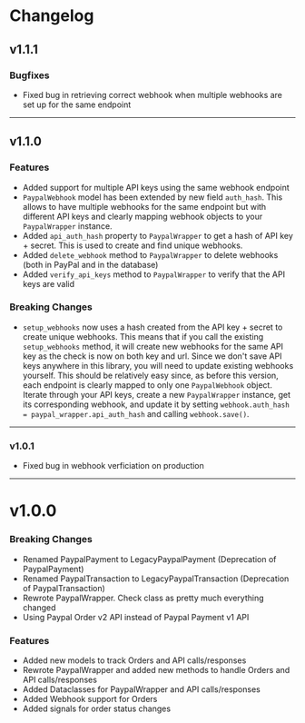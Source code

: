 # Changelog

## v1.1.1
### Bugfixes
* Fixed bug in retrieving correct webhook when multiple webhooks are set up for the same endpoint

---

## v1.1.0
### Features
* Added support for multiple API keys using the same webhook endpoint
* `PaypalWebhook` model has been extended by new field `auth_hash`. This allows to have multiple webhooks for the same endpoint
  but with different API keys and clearly mapping webhook objects to your `PaypalWrapper` instance.
* Added `api_auth_hash` property to `PaypalWrapper` to get a hash of API key + secret. This is used to create and find unique webhooks.
* Added `delete_webhook` method to `PaypalWrapper` to delete webhooks (both in PayPal and in the database)
* Added `verify_api_keys` method to `PaypalWrapper` to verify that the API keys are valid
### Breaking Changes
* `setup_webhooks` now uses a hash created from the API key + secret to create unique webhooks. This means that if you call
the existing `setup_webhooks` method, it will create new webhooks for the same API key as the check is now on both key and url.
Since we don't save API keys anywhere in this library, you will need to update existing webhooks yourself. This should be relatively easy
since, as before this version, each endpoint is clearly mapped to only one `PaypalWebhook` object. Iterate through your API keys, create a new `PaypalWrapper`
instance, get its corresponding webhook, and update it by setting `webhook.auth_hash = paypal_wrapper.api_auth_hash` and calling `webhook.save()`.


---


### v1.0.1
* Fixed bug in webhook verficiation on production

---

# v1.0.0

### Breaking Changes

* Renamed PaypalPayment to LegacyPaypalPayment (Deprecation of PaypalPayment)
* Renamed PaypalTransaction to LegacyPaypalTransaction (Deprecation of PaypalTransaction)
* Rewrote PaypalWrapper. Check class as pretty much everything changed
* Using Paypal Order v2 API instead of Paypal Payment v1 API

### Features

* Added new models to track Orders and API calls/responses
* Rewrote PaypalWrapper and added new methods to handle Orders and API calls/responses
* Added Dataclasses for PaypalWrapper and API calls/responses
* Added Webhook support for Orders
* Added signals for order status changes